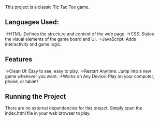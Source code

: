 This project is a classic Tic Tac Toe game.

## Languages Used:
  ->HTML: Defines the structure and content of the web page.
  ->CSS: Styles the visual elements of the game board and UI.
  ->JavaScript: Adds interactivity and game logic.

## Features
  ->Clean UI: Easy to see, easy to play.
  ->Restart Anytime: Jump into a new game whenever you want.
  ->Works on Any Device: Play on your computer, phone, or tablet!

## Running the Project
There are no external dependencies for this project. Simply open the index.html file in your web browser to play.
